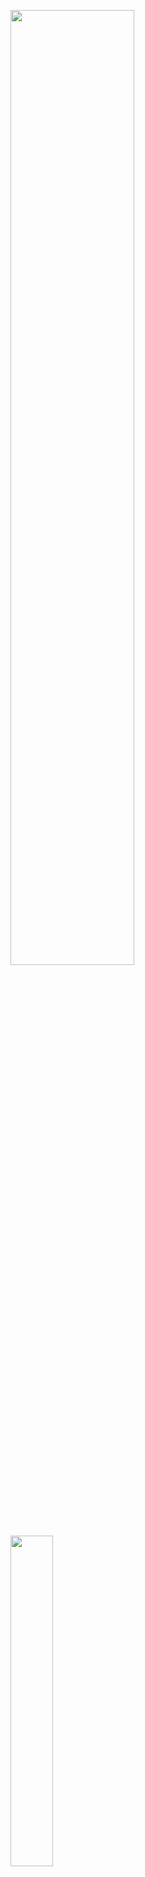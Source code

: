 <p float="left">
<img src="https://github-readme-stats.vercel.app/api?username=PranavSitaraman&show_icons=true&count_private=true&include_all_commits=false&theme=tokyonight" width=62.6%>
<img src="https://github-readme-stats.vercel.app/api/top-langs/?username=PranavSitaraman&layout=compact&langs_count=10&theme=tokyonight" width=36.8%>
</p>
